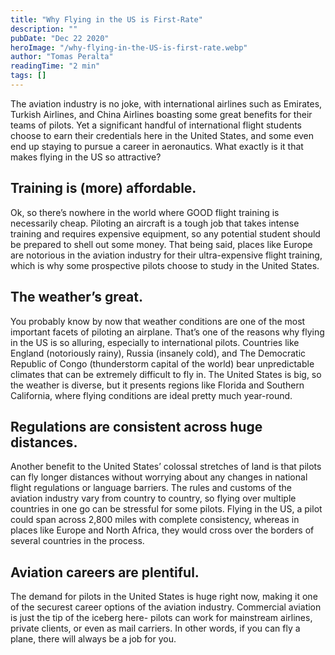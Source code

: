 ```yaml
---
title: "Why Flying in the US is First-Rate"
description: ""
pubDate: "Dec 22 2020"
heroImage: "/why-flying-in-the-US-is-first-rate.webp"
author: "Tomas Peralta"
readingTime: "2 min"
tags: []
---
```


The aviation industry is no joke, with international airlines such as Emirates, Turkish Airlines, and China Airlines boasting some great benefits for their teams of pilots. Yet a significant handful of international flight students choose to earn their credentials here in the United States, and some even end up staying to pursue a career in aeronautics. What exactly is it that makes flying in the US so attractive?

## Training is (more) affordable.

Ok, so there’s nowhere in the world where GOOD flight training is necessarily cheap. Piloting an aircraft is a tough job that takes intense training and requires expensive equipment, so any potential student should be prepared to shell out some money. That being said, places like Europe are notorious in the aviation industry for their ultra-expensive flight training, which is why some prospective pilots choose to study in the United States.

## The weather’s great.

You probably know by now that weather conditions are one of the most important facets of piloting an airplane. That’s one of the reasons why flying in the US is so alluring, especially to international pilots. Countries like England (notoriously rainy), Russia (insanely cold), and The Democratic Republic of Congo (thunderstorm capital of the world) bear unpredictable climates that can be extremely difficult to fly in. The United States is big, so the weather is diverse, but it presents regions like Florida and Southern California, where flying conditions are ideal pretty much year-round.

## Regulations are consistent across huge distances.

Another benefit to the United States’ colossal stretches of land is that pilots can fly longer distances without worrying about any changes in national flight regulations or language barriers. The rules and customs of the aviation industry vary from country to country, so flying over multiple countries in one go can be stressful for some pilots. Flying in the US, a pilot could span across 2,800 miles with complete consistency, whereas in places like Europe and North Africa, they would cross over the borders of several countries in the process.

## Aviation careers are plentiful.

The demand for pilots in the United States is huge right now, making it one of the securest career options of the aviation industry. Commercial aviation is just the tip of the iceberg here- pilots can work for mainstream airlines, private clients, or even as mail carriers. In other words, if you can fly a plane, there will always be a job for you.

